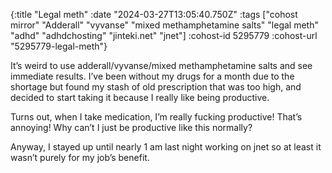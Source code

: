 {:title "Legal meth"
 :date "2024-03-27T13:05:40.750Z"
 :tags ["cohost mirror" "Adderall" "vyvanse" "mixed methamphetamine salts" "legal meth" "adhd" "adhdchosting" "jinteki.net" "jnet"]
 :cohost-id 5295779
 :cohost-url "5295779-legal-meth"}

It’s weird to use adderall/vyvanse/mixed methamphetamine salts and see immediate results. I’ve been without my drugs for a month due to the shortage but found my stash of old prescription that was too high, and decided to start taking it because I really like being productive.

Turns out, when I take medication, I’m really fucking productive! That’s annoying! Why can’t I just be productive like this normally?

Anyway, I stayed up until nearly 1 am last night working on jnet so at least it wasn’t purely for my job’s benefit.